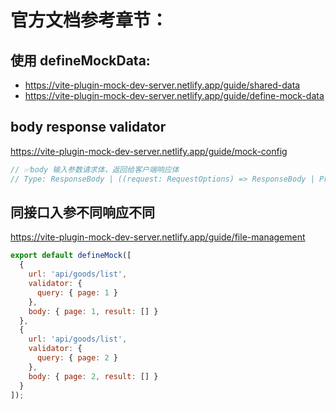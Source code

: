 # 官方文档参考章节：

## 使用 defineMockData:

- https://vite-plugin-mock-dev-server.netlify.app/guide/shared-data
- https://vite-plugin-mock-dev-server.netlify.app/guide/define-mock-data

## body response validator

https://vite-plugin-mock-dev-server.netlify.app/guide/mock-config

```js
// ✅body 输入参数请求体，返回给客户端响应体
// Type: ResponseBody | ((request: RequestOptions) => ResponseBody | Promise<ResponseBody>)
```

## 同接口入参不同响应不同

https://vite-plugin-mock-dev-server.netlify.app/guide/file-management

```js
export default defineMock([
  {
    url: 'api/goods/list',
    validator: {
      query: { page: 1 }
    },
    body: { page: 1, result: [] }
  },
  {
    url: 'api/goods/list',
    validator: {
      query: { page: 2 }
    },
    body: { page: 2, result: [] }
  }
]);
```

